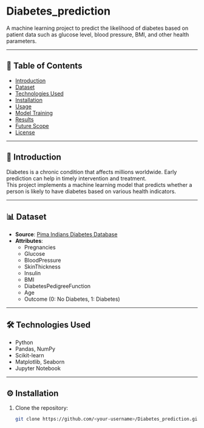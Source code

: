 # Diabetes_prediction


A machine learning project to predict the likelihood of diabetes based on patient data such as glucose level, blood pressure, BMI, and other health parameters.

---

## 📌 Table of Contents
- [Introduction](#introduction)
- [Dataset](#dataset)
- [Technologies Used](#technologies-used)
- [Installation](#installation)
- [Usage](#usage)
- [Model Training](#model-training)
- [Results](#results)
- [Future Scope](#future-scope)
- [License](#license)

---

## 📖 Introduction
Diabetes is a chronic condition that affects millions worldwide. Early prediction can help in timely intervention and treatment.  
This project implements a machine learning model that predicts whether a person is likely to have diabetes based on various health indicators.

---

## 📊 Dataset
- **Source**: [Pima Indians Diabetes Database](https://www.kaggle.com/datasets/uciml/pima-indians-diabetes-database)  
- **Attributes**:
  - Pregnancies
  - Glucose
  - BloodPressure
  - SkinThickness
  - Insulin
  - BMI
  - DiabetesPedigreeFunction
  - Age
  - Outcome (0: No Diabetes, 1: Diabetes)

---

## 🛠 Technologies Used
- Python
- Pandas, NumPy
- Scikit-learn
- Matplotlib, Seaborn
- Jupyter Notebook

---

## ⚙ Installation
1. Clone the repository:
   ```bash
   git clone https://github.com/<your-username>/Diabetes_prediction.git
